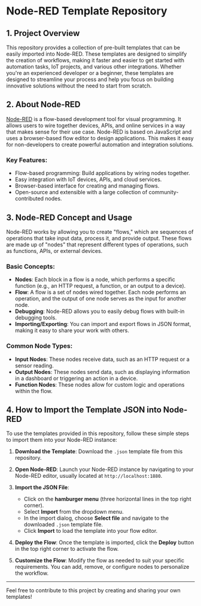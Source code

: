 # Node-RED Template Repository

## 1. Project Overview
This repository provides a collection of pre-built templates that can be easily imported into Node-RED. These templates are designed to simplify the creation of workflows, making it faster and easier to get started with automation tasks, IoT projects, and various other integrations. Whether you're an experienced developer or a beginner, these templates are designed to streamline your process and help you focus on building innovative solutions without the need to start from scratch.

## 2. About Node-RED
[Node-RED](https://nodered.org/) is a flow-based development tool for visual programming. It allows users to wire together devices, APIs, and online services in a way that makes sense for their use case. Node-RED is based on JavaScript and uses a browser-based flow editor to design applications. This makes it easy for non-developers to create powerful automation and integration solutions.

### Key Features:
- Flow-based programming: Build applications by wiring nodes together.
- Easy integration with IoT devices, APIs, and cloud services.
- Browser-based interface for creating and managing flows.
- Open-source and extensible with a large collection of community-contributed nodes.

## 3. Node-RED Concept and Usage
Node-RED works by allowing you to create "flows," which are sequences of operations that take input data, process it, and provide output. These flows are made up of "nodes" that represent different types of operations, such as functions, APIs, or external devices.

### Basic Concepts:
- **Nodes**: Each block in a flow is a node, which performs a specific function (e.g., an HTTP request, a function, or an output to a device).
- **Flow**: A flow is a set of nodes wired together. Each node performs an operation, and the output of one node serves as the input for another node.
- **Debugging**: Node-RED allows you to easily debug flows with built-in debugging tools.
- **Importing/Exporting**: You can import and export flows in JSON format, making it easy to share your work with others.

### Common Node Types:
- **Input Nodes**: These nodes receive data, such as an HTTP request or a sensor reading.
- **Output Nodes**: These nodes send data, such as displaying information in a dashboard or triggering an action in a device.
- **Function Nodes**: These nodes allow for custom logic and operations within the flow.

## 4. How to Import the Template JSON into Node-RED
To use the templates provided in this repository, follow these simple steps to import them into your Node-RED instance:

1. **Download the Template**: Download the `.json` template file from this repository.
   
2. **Open Node-RED**: Launch your Node-RED instance by navigating to your Node-RED editor, usually located at `http://localhost:1880`.

3. **Import the JSON File**:
   - Click on the **hamburger menu** (three horizontal lines in the top right corner).
   - Select **Import** from the dropdown menu.
   - In the import dialog, choose **Select file** and navigate to the downloaded `.json` template file.
   - Click **Import** to load the template into your flow editor.

4. **Deploy the Flow**: Once the template is imported, click the **Deploy** button in the top right corner to activate the flow.

5. **Customize the Flow**: Modify the flow as needed to suit your specific requirements. You can add, remove, or configure nodes to personalize the workflow.

---

Feel free to contribute to this project by creating and sharing your own templates!
